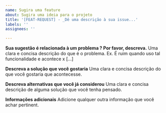 ```yaml
---
name: Sugira uma feature
about: Sugira uma ideia para o projeto
title: '[FEAT-REQUEST] - _Dê uma descrição à sua issue...'
labels: ''
assignees: ''

---
```


**Sua sugestão é relacionada à um problema ? Por favor, descreva.**
Uma clara e concisa descrição do que é o problema. Ex. É ruim quando uso tal funcionalidade e acontece x [...]

**Descreva a solução que você gostaria**
Uma clara e concisa descrição do que você gostaria que acontecesse.

**Descreva alternativas que você já considerou**
Uma clara e concisa descrição de alguma solução que você tenha pensado.

**Informações adicionais**
Adicione qualquer outra informação que você achar pertinent.
